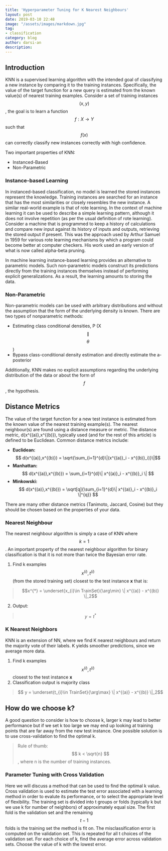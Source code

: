 ```yaml
---
title: 'Hyperparameter Tuning for K Nearest Neighbours'
layout: post
date: 2019-03-10 22:48
image: "/assets/images/markdown.jpg"
tag:
- classification
category: blog
author: darsi-an
description: 
---
```



## Introduction

KNN is a supervised learning algorithm with the intended goal of classifying a new instance by comparing it to the training instances. Specifically, the value of the target function for a new query is estimated from the known value(s) of nearest training examples. Consider a set of training instances $$(x,y)$$, the goal is to learn a function $$f: X \rightarrow Y$$ such that $$f(x)$$ can correctly classify new instances correctly with high confidence. 

Two important properties of KNN:
* Instanced-Based
* Non-Parametric


### Instance-based Learning
In instanced-based classification, no model is learned the stored instances represent the knowledge. Training instances are searched for an instance that has the most similarities or closely resembles the new instance. A similar real-world example is that of rote learning. In the context of machine learning it can be used to describe a simple learning pattern, although it does not involve repetition (as per the usual definition of rote learning). Consider a machine that is programmed to keep a history of calculations and compare new input against its history of inputs and outputs, retrieving the stored output if present. This was the approach used by Arthur Samuel in 1959 for various rote learning mechanisms by which a program could become better at computer checkers. His work used an early version of what is now called alpha-beta pruning. 

In machine learning instance-based learning provides an alternative to parametric models. Such non-parametric models construct its predictions directly from the training instances themselves instead of performing explicit generalizations. As a result, the learning amounts to storing the data. 


### Non-Parametric
Non-parametric models can be used with arbitrary distributions and without the assumption that the form of the underlying density is known. There are two types of nonparametric methods:
* Estimating class conditional densities, P (X $$\|$$ $$\theta$$)
* Bypass class-conditional density estimation and directly estimate the a-posterior 

Additionally, KNN makes no explicit assumptions regarding the underlying distribution of the data or about the form of $$f$$, the hypothesis.

## Distance Metrics
The value of the target function for a new test instance is estimated from the known value of the nearest training example(s). The nearest neighbour(s) are found using a distance measure or metric. The distance metric, d(x^{(a)},x^{(b)}), typically used (and for the rest of this article) is defined to be Euclidean. Common distance metrics include:

* **Euclidean:** $$ d(x^{(a)},x^{(b)}) = \sqrt{\sum_{i=1}^{d}\|(x^{(a)}_i - x^{(b)}_i)}\|$$
* **Manhattan:** $$ d(x^{(a)},x^{(b)}) = \sum_{i=1}^{d}\| x^{(a)}_i - x^{(b)}_i \| $$
* **Minkowski:** $$ d(x^{(a)},x^{(b)})  = \sqrt[q]{\sum_{i=1}^{d}\| x^{(a)}_i - x^{(b)}_i \|^{q}} $$

There are many other distance metrics (Tanimoto, Jaccard, Cosine) but they should be chosen based on the properties of your data.

### Nearest Neighbour
The nearest neighbour algorithm is simply a case of KNN where $$k=1$$. An important property of the nearest neighbour algorithm for binary classification is that it is not more than twice the Bayesian error rate. 

1. Find k examples $${x^{(i)},t^{(i)}}$$ (from the stored training set) closest to the test instance **x** that is:
> $$x^{*} = \underset{x_{i}\in TrainSet}{\arg\min} \| x^{(a)} - x^{(b)} \|_2$$
2. Output: 
> $$ y = t^{*} $$


### K Nearest Neighbors
KNN is an extension of NN, where we find K nearest neighbours and return the majority vote of their labels. K yields smoother predictions, since we average more data.

1. Find k examples $${x^{(i)},t^{(i)}}$$ closest to the test instance **x** 
2. Classification output is majority class
> $$ y = \underset{t_{i}\in TrainSet}{\arg\max} \| x^{(a)} - x^{(b)} \|_2$$


## How do we choose k?
A good question to consider is how to choose k, larger k may lead to better performance but if we set k too large we may end up looking at training points that are far away from the new test instance. One possible solution is to use cross-validation to find the optimal k. 
> Rule of thumb: $$ k < \sqrt{n} $$, where n is the number of training instances.

### Parameter Tuning with Cross Validation
Here we will discuss a method that can be used to find the optimal k value. Cross validation is used to estimate the test error associated with a learning method in order to evalute its performance, or to select the appropriate level of flexibility. The training set is divided into t groups or folds (typically k but we use k for number of neighbors) of approximately equal size. The first fold is the validation set and the remaining $$t - 1$$ folds is the training set the method is fit on. The misclassification error is computed on the validation set. This is repeated for all t choices of the validation set. For each choice of k, find the average error across validation sets. Choose the value of k with the lowest error.

<!-- 
```python
# loading the digits data set.
digits = load_digits()

print ("We have", digits.data.shape[0], "data points in total.")
print ("Each data point has", digits.data.shape[1], "features. In fact, each instance is an 8x8 picture of a digit.")
print ("Each digit's target/class/label is one of", list(set(digits.target)))

# We want to turn the problem into a binary classification one.
# Therefore, from the data set, we only pick those digits whose label is either 0 or 1
X = digits.data[(digits.target==0)|(digits.target==1)]
Y = digits.target[(digits.target==0)|(digits.target==1)]
print ("The reamining number of data points is", X.shape[0])
```

    We have 1797 data points in total.
    Each data point has 64 features. In fact, each instance is an 8x8 picture of a digit.
    Each digit's target/class/label is one of [0, 1, 2, 3, 4, 5, 6, 7, 8, 9]
    The reamining number of data points is 360
    


```python
def show_some_digits(X, Y):

    # Here we just want to visualize some of the data points in the data set, along with their labels. 
    #
    # Create a large figure, to be filled with multiple subplots
    plt.figure(figsize=(20,8))
    # Go over the first 30 data points
    for index, (image, label) in enumerate(zip(X[0:30], Y[0:30])):
        plt.subplot(3, 10, index + 1)
        # Reshape the 64 features of each data point into an 8x8 image and then plot it.
        plt.imshow(np.reshape(image, (8,8)), cmap=plt.cm.gray)
        # Write the label of each point.
        plt.title('Target Label: %i\n' % label, fontsize = 10)
    return


# Here we create a noisy version of the data set
# The way that we do it is we go over all the pixels of
# each of the data points; then with probability p we multiply
# the value of that pixel by 0 (makring it essentially black).
# Otherwise (with probability 1-p) we multiply the value of that
# pixel by 1 (essentially keeping the pixel untouched)

# This the probability p of dropping a pixel (making it zero)
def make_it_noisy (X, drop_probability):
# This is how we create the noisy data set
    return np.multiply(X, np.random.choice([0, 1], size=(360,64), p=[drop_probability, 1 - drop_probability]))


print ("Hear are some of the original digits (first three rows)...and then their noisy versions")
show_some_digits(X, Y)
plt.show()
X_noisy = make_it_noisy (X, 0.6)
show_some_digits(X_noisy, Y)
plt.show()

```

    Hear are some of the original digits (first three rows)...and then their noisy versions
    


![png](/assets/images/output_2_1.png)



![png](/assets/images/output_2_2.png)



```python
SkleanKNN = KNeighborsClassifier(n_neighbors=8)

cvScores = []
kList = list(range(1,21))

for k in kList:
    KNN = KNeighborsClassifier(n_neighbors=k)
    scores = cross_val_score(KNN, X_noisy, Y, cv=10,scoring="accuracy")
    cvScores.append(scores.mean())

MSE = [1 - x for x in cvScores]
optimal_k = kList[MSE.index(min(MSE))]
print ("The optimal number of neighbors is %d" % optimal_k)
# plot misclassification error vs k
plt.plot(kList, MSE)
plt.xlabel('Number of Neighbors K')
plt.ylabel('Misclassification Error')
plt.show() -->



<!-- 
```

    The optimal number of neighbors is 5
    

![Markdown Image](/assets/images/output_3_1.png) -->

